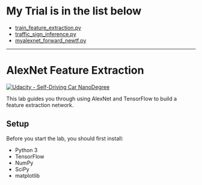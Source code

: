 # My Trial is in the list below
 * [train_feature_extraction.py](https://github.com/romth777/CarND-Alexnet-Feature-Extraction/blob/master/train_feature_extraction.py)
 * [traffic_sign_inference.py](https://github.com/romth777/CarND-Alexnet-Feature-Extraction/blob/master/traffic_sign_inference.py)
 * [myalexnet_forward_newtf.py](https://github.com/romth777/CarND-Alexnet-Feature-Extraction/blob/master/myalexnet_forward_newtf.py)

---

# AlexNet Feature Extraction
[![Udacity - Self-Driving Car NanoDegree](https://s3.amazonaws.com/udacity-sdc/github/shield-carnd.svg)](http://www.udacity.com/drive)

This lab guides you through using AlexNet and TensorFlow to build a feature extraction network.

## Setup
Before you start the lab, you should first install:
* Python 3
* TensorFlow
* NumPy
* SciPy
* matplotlib

